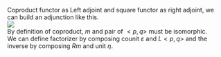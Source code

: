 Coproduct functor as Left adjoint and square functor as right adjoint, we can build an adjunction like this.  
![](assets/IMG_4745A389AF18-1.jpeg)  
By definition of coproduct, $m$ and pair of $<p,q>$ must be isomorphic.  
We can define factorizer by composing counit $\varepsilon$ and $L<p,q>$ and the inverse by composing $Rm$ and unit $\eta$.